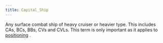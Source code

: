 ```yaml
---
title: Capital_Ship
---
```



Any surface combat ship of heavy cruiser or heavier type. This includes
CAs, BCs, BBs, CVs and CVLs. This term is only important as it applies
to [positioning](/wiki/Positioning "Positioning") .
